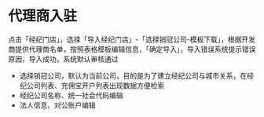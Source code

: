 # 代理商入驻

点击「经纪门店」，选择「导入经纪门店」-「选择销冠公司-模板下载」，根据开发商提供代理商名单，按照表格模板编辑信息，「确定导入」，导入错误系统提示错误原因，导入成功，系统默认审核通过

* 选择销冠公司，默认为当前公司，目的是为了建立经纪公司与城市关系，在经纪公司列表、充佣宝开户列表出现数据方便检索
* 经纪公司名称、统一社会代码编辑
* 法人信息、对公账户编辑



